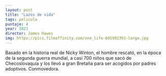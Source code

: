 ```yaml
---
layout: post
title: "Lazos de vida"
tags: pelicula
puntaje: 4
year: 2023
director: James Hawes
img: https://pics.filmaffinity.com/one_life-695992393-large.jpg
---
```


Basado en la historia real de Nicky Winton, el hombre rescató, en la época de la segunda guerra mundial, a casi 700 niños que sacó de Checoslovaquia y los llevó a gran Bretaña para ser acogidos por padres adoptivos. Conmovedora.
